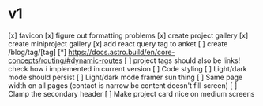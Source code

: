 # v1
[x] favicon
[x] figure out formatting problems
[x] create project gallery
[x] create miniproject gallery
[x] add react query tag to anket
[ ] create /blog/tag/[tag]
  [*] https://docs.astro.build/en/core-concepts/routing/#dynamic-routes
  [ ] project tags should also be links! check how i implemented in current version
[ ] Code styling
[ ] Light/dark mode should persist
[ ] Light/dark mode framer sun thing
[ ] Same page width on all pages (contact is narrow bc content doesn't fill screen)
[ ] Clamp the secondary header
[ ] Make project card nice on medium screens